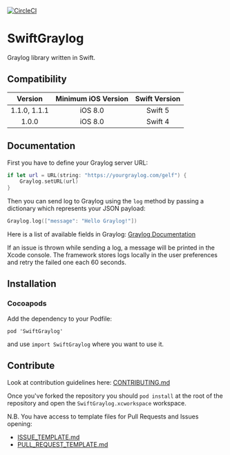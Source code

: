 [![CircleCI](https://circleci.com/gh/iadvize/swift-graylog.svg?style=svg)](https://circleci.com/gh/iadvize/swift-graylog)

# SwiftGraylog

Graylog library written in Swift.

## Compatibility

|   Version    | Minimum iOS Version | Swift Version |
| :----------: | :-----------------: | :-----------: |
| 1.1.0, 1.1.1 |       iOS 8.0       |    Swift 5    |
|    1.0.0     |       iOS 8.0       |    Swift 4    |

## Documentation

First you have to define your Graylog server URL:

```swift
if let url = URL(string: "https://yourgraylog.com/gelf") {
    Graylog.setURL(url)
}
```

Then you can send log to Graylog using the `log` method by passing a dictionary which represents your JSON payload:

```swift
Graylog.log(["message": "Hello Graylog!"])
```

Here is a list of available fields in Graylog: [Graylog Documentation](http://docs.graylog.org/en/2.4/pages/gelf.html)

If an issue is thrown while sending a log, a message will be printed in the Xcode console. The framework stores logs locally in the user preferences and retry the failed one each 60 seconds.

## Installation

### Cocoapods

Add the dependency to your Podfile:

```
pod 'SwiftGraylog'
```

and use `import SwiftGraylog` where you want to use it.

## Contribute

Look at contribution guidelines here: [CONTRIBUTING.md](CONTRIBUTING.md)

Once you've forked the repository you should  `pod install` at the root of the repository and open the `SwiftGraylog.xcworkspace` workspace.

N.B. You have access to template files for Pull Requests and Issues opening:

- [ISSUE_TEMPLATE.md](ISSUE_TEMPLATE.md)
- [PULL_REQUEST_TEMPLATE.md](PULL_REQUEST_TEMPLATE.md)

